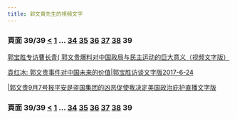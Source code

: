 ```yaml
---
title: 郭文貴先生的視頻文字
---
```


### 頁面 39/39 [**<**](/miles/vid-txt/page38) [1](/miles/vid-txt/index) ... [34](/miles/vid-txt/page34) [35](/miles/vid-txt/page35) [36](/miles/vid-txt/page36) [37](/miles/vid-txt/page37) [38](/miles/vid-txt/page38) **39**

[郭宝胜专访曹长青( 郭文贵爆料对中国政局与民主运动的巨大意义（视频文字版）](/miles/vid-txt/2018/04/20180418-8737769596242434513)

[袁红冰: 郭文贵事件对中国未来的价值&#124;郭宝胜访谈文字版2017-6-24](/miles/vid-txt/2018/04/20180418-8213280584796437424)

[&#124;郭文贵9月7号报平安是盗国集团的凶恶促使我决定美国政治庇护直播文字版](/miles/vid-txt/2018/04/20180418-3180317526840992396)


### 頁面 39/39 [**<**](/miles/vid-txt/page38) [1](/miles/vid-txt/index) ... [34](/miles/vid-txt/page34) [35](/miles/vid-txt/page35) [36](/miles/vid-txt/page36) [37](/miles/vid-txt/page37) [38](/miles/vid-txt/page38) **39**
